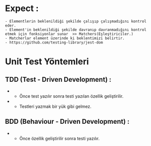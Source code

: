 # Expect :

    - Elementlerin beklenildiği şekilde çalışıp çalışmadığını kontrol eder.
    - Element'in beklenildiği şekilde davranıp davranmadığını kontrol etmek için fonksiyonlar sunar  >> Matchers(Eşleştiriciler.)
    - Matcherlar element üzerinde ki beklentimizi belirtir.
    - https://github.com/testing-library/jest-dom

# Unit Test Yöntemleri

## TDD (Test - Driven Development) :

- - Önce test yazılır sonra testi yazılan özellik geliştirilir.
- - Testleri yazmak bir yük gibi gelmez.

## BDD (Behaviour - Driven Development) :

- - Önce özellik geliştirilir sonra testi yazılır.
